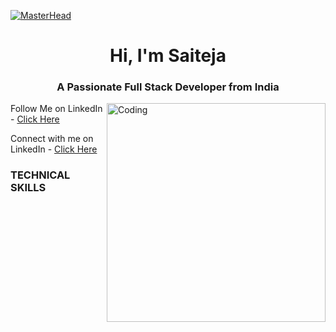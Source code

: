 [![MasterHead](https://raw.githubusercontent.com/PolarBearGG/PolarBearGG/master/web-developer.gif)](https://rishavchanda.io)
<h1 align="center">Hi, I'm Saiteja</h1>
<h3 align="center">A Passionate Full Stack Developer from India</h3>
<img align="right" alt="Coding" width="350" src="https://i.pinimg.com/originals/cd/59/d6/cd59d626dc86397fe45080e6e9c7027d.gif">

<div>
  <p>Follow Me on LinkedIn - <a href="https://www.linkedin.com/in/Nikhilmarthala/" target="_blank" rel="noreferrer"> Click Here </a></p>
  <p>Connect with me on LinkedIn - <a href="https://www.linkedin.com/in/Nikhilmarthala/" target="_blank" rel="noreferrer"> Click Here </a></p>
</div>

<h3 align="left">TECHNICAL SKILLS</h3>
